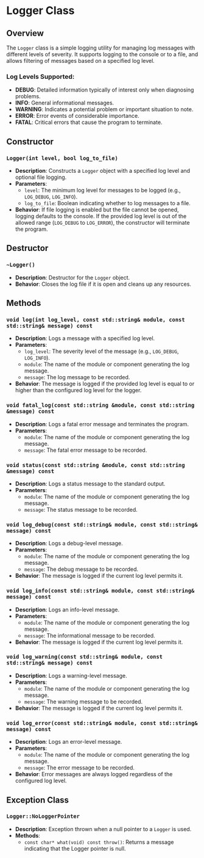 
# Logger Class

## Overview

The `Logger` class is a simple logging utility for managing log messages with different levels of severity. It supports logging to the console or to a file, and allows filtering of messages based on a specified log level.

### Log Levels Supported:
- **DEBUG**: Detailed information typically of interest only when diagnosing problems.
- **INFO**: General informational messages.
- **WARNING**: Indicates a potential problem or important situation to note.
- **ERROR**: Error events of considerable importance.
- **FATAL**: Critical errors that cause the program to terminate.

## Constructor

### `Logger(int level, bool log_to_file)`

- **Description**: Constructs a `Logger` object with a specified log level and optional file logging.
- **Parameters**:
    - `level`: The minimum log level for messages to be logged (e.g., `LOG_DEBUG`, `LOG_INFO`).
    - `log_to_file`: Boolean indicating whether to log messages to a file.
- **Behavior**: If file logging is enabled but the file cannot be opened, logging defaults to the console. If the provided log level is out of the allowed range (`LOG_DEBUG` to `LOG_ERROR`), the constructor will terminate the program.

## Destructor

### `~Logger()`

- **Description**: Destructor for the `Logger` object.
- **Behavior**: Closes the log file if it is open and cleans up any resources.

## Methods

### `void log(int log_level, const std::string& module, const std::string& message) const`

- **Description**: Logs a message with a specified log level.
- **Parameters**:
    - `log_level`: The severity level of the message (e.g., `LOG_DEBUG`, `LOG_INFO`).
    - `module`: The name of the module or component generating the log message.
    - `message`: The log message to be recorded.
- **Behavior**: The message is logged if the provided log level is equal to or higher than the configured log level for the logger.

### `void fatal_log(const std::string &module, const std::string &message) const`

- **Description**: Logs a fatal error message and terminates the program.
- **Parameters**:
    - `module`: The name of the module or component generating the log message.
    - `message`: The fatal error message to be recorded.

### `void status(const std::string &module, const std::string &message) const`

- **Description**: Logs a status message to the standard output.
- **Parameters**:
    - `module`: The name of the module or component generating the log message.
    - `message`: The status message to be recorded.

### `void log_debug(const std::string& module, const std::string& message) const`

- **Description**: Logs a debug-level message.
- **Parameters**:
    - `module`: The name of the module or component generating the log message.
    - `message`: The debug message to be recorded.
- **Behavior**: The message is logged if the current log level permits it.

### `void log_info(const std::string& module, const std::string& message) const`

- **Description**: Logs an info-level message.
- **Parameters**:
    - `module`: The name of the module or component generating the log message.
    - `message`: The informational message to be recorded.
- **Behavior**: The message is logged if the current log level permits it.

### `void log_warning(const std::string& module, const std::string& message) const`

- **Description**: Logs a warning-level message.
- **Parameters**:
    - `module`: The name of the module or component generating the log message.
    - `message`: The warning message to be recorded.
- **Behavior**: The message is logged if the current log level permits it.

### `void log_error(const std::string& module, const std::string& message) const`

- **Description**: Logs an error-level message.
- **Parameters**:
    - `module`: The name of the module or component generating the log message.
    - `message`: The error message to be recorded.
- **Behavior**: Error messages are always logged regardless of the configured log level.

## Exception Class

### `Logger::NoLoggerPointer`

- **Description**: Exception thrown when a null pointer to a `Logger` is used.
- **Methods**:
    - `const char* what(void) const throw()`: Returns a message indicating that the Logger pointer is null.
